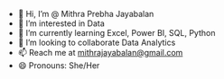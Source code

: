 - 👋 Hi, I’m @ Mithra Prebha Jayabalan
- 👀 I’m interested in Data
- 🌱 I’m currently learning Excel, Power BI, SQL, Python
- 💞️ I’m looking to collaborate Data Analytics 
- 📫 Reach me at mithrajayabalan@gmail.com
- 😄 Pronouns: She/Her


<!---
MithraJayabalan/MithraJayabalan is a ✨ special ✨ repository because its `README.md` (this file) appears on your GitHub profile.
You can click the Preview link to take a look at your changes.
--->
